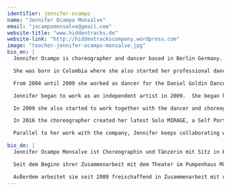 ```yaml
---
identifier: jennifer-ocampo
name: "Jennifer Ocampo Monsalve"
email: "jocampomonsalve@gmail.com"
website-title: "www.hiddentracks.de"
website-link: "http://hiddentrackscompany.wordpress.com"
image: "teacher-jennifer-ocampo-monsalve.jpg"
bio_en: |
  Jennifer Ocampo is choreographer and dancer based in Berlin Germany.

  She was born in Colombia where she also started her professional dance studies. In 2000 she moved to Germany where she received her dance degree at the Folkwang, Universität der Künste, in Essen in 2004. Furthermore she was selected in this period by the choreographer Pina Bausch to dance her pieces “Sacre du Printemps” and “Tannhäuser”.

  From 2004 until 2009 she worked as dancer for the Daniel Goldin Dance Theater Company at the State Theater of Münster.

  Jennifer began to work as an independent artist in 2009.  She began her collaboration in 2009 with the Theater im Pumpenhaus in Münster where she co-created a series of works with several directors of theater, choreographers, musicians and actors. In Münster she also worked as choreographer for the State Theater of Münster, Theater Sycorax, among others. She choreographed three productions of the renowned Münster Youth Theater Label Cactus Junges Theater. Their young Theater production Mutter: Glück (2011) awarded the Brothers Grimm Prize in Berlin, where Jennifer collaborated as choreographer.

  In 2009 she also started to work together with the dancer and choreographer Marcela Ruiz Quintero and the director Philip Gregor Grünberg. On 2015 they founded their company Hidden Tracks. They have created international productions as Hidden Tracks (2011), Happy Planet (2012/13), Persona (2014) and EXIT: Humanity (2015), some of them coproduced by Colombia and Germany, and being played by the Festival Danza en la ciudad (Bogotá) and also in Theaters in Germany as the Theater im Pumpenhaus in Münster, FFT Düsseldorf, Dock 11 in Berlin, LOFFT Leipzig and Zeche 1 Bochum.

  In 2016 the choreographer created her latest Solo MIRAGE, a Self Portrait, being showed at the Plataforma Festival (DOCK 11 Berlin), Reset 6 Festival (Münster) and Festival Danza en la ciudad (Teatro Varasanta, Bogotá)

  Parallel to her work with the company, Jennifer keeps collaborating with other independent artists in Germany and Colombia, she keeps teaching in both countries as well.

bio_de: |
  Jennifer Ocampo Monsalve ist Choreographin und Tänzerin mit Sitz in Berlin. Sie ist in Kolumbien geboren und hat dort Ihre Ausbildung als Tänzerin angefangen. In 2000 geht Sie nach Deutschland wo sie ihren Tanzabschluss in 2004 an der Folkwang Universität der Künste in Essen bekommen hat. 2004-2009 ist sie Tanztheater-Ensemblemitglied bei Daniel Goldin an den Städtischen Bühnen Münster gewesen.

  Seit dem Beginn ihrer Zusammenarbeit mit dem Theater im Pumpenhaus Münster im Jahr 2009, realisierte sie hier eine Reihe weiterer Arbeiten. Zudem verantwortete sie die choreografische Arbeit in drei Produktionen des renommierten Münsteraner Jugendtheaterlabels Cactus Junges Theater. Die mit ihrer Mitarbeit entstandene Produktion „Mutter:Glück“ wurde 2011 mit dem Brüder-Grimm-Preis in Berlin ausgezeichnet.

  Außerdem arbeitet sie seit 2009 freischaffend in Zusammenarbeit mit der Choreografin und Tänzerin Marcela Ruiz Quintero und mit dem Regisseur Philip Gregor Grüneberg. In 2015 haben die drei Künstler die Company Hidden Tracks gegründet. Als Teil dieser Kollaboration gibt es eine Serie von Produktionen die in Deutschland und Kolumbien aufgeführt wurden, so u.a „Hidden Tracks“(2011), HAPPY PLANET(2012), „Persona“ (2014 ) und EXIT:Humanity (2015). Ihre letzte Produktion MIRAGE, a Self Porträt Solo, würde in Ecuador, Argentinien und Berlin erarbeitet und im DOCK 11 Berlin unter das Plataforma Festival aufgeführt, sowie im das RESET6 Festival in Münster, und im Festival Danza en la ciudad Bogotá 2016.
---
```

